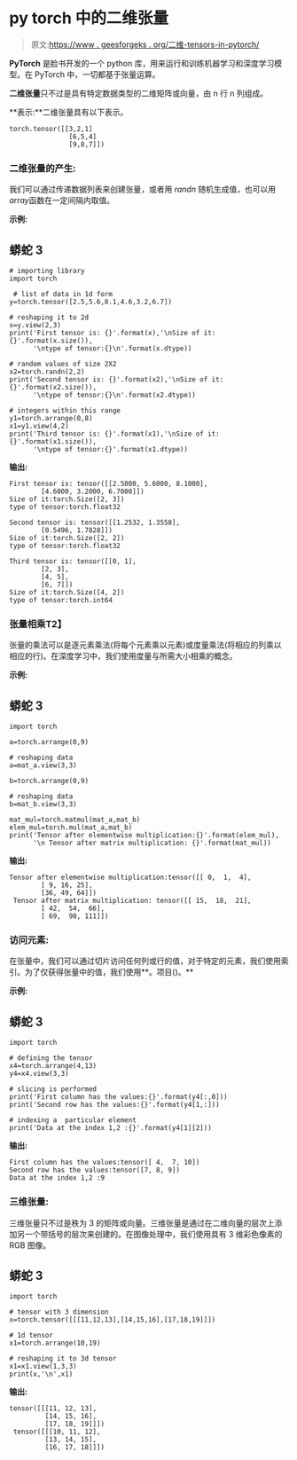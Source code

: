 # py torch 中的二维张量

> 原文:[https://www . geesforgeks . org/二维-tensors-in-pytorch/](https://www.geeksforgeeks.org/two-dimensional-tensors-in-pytorch/)

**PyTorch** 是脸书开发的一个 python 库，用来运行和训练机器学习和深度学习模型。在 PyTorch 中，一切都基于张量运算。

**二维张量**只不过是具有特定数据类型的二维矩阵或向量，由 n 行 n 列组成。

**表示:**二维张量具有以下表示。

```
torch.tensor([[3,2,1]
               [6,5,4]
               [9,8,7]]) 
```

### **二维张量的产生:**

我们可以通过传递数据列表来创建张量，或者用 *randn* 随机生成值，也可以用*array*函数在一定间隔内取值。

**示例:**

## 蟒蛇 3

```
# importing library
import torch

 # list of data in 1d form
y=torch.tensor([2.5,5.6,8.1,4.6,3.2,6.7])

# reshaping it to 2d
x=y.view(2,3)
print('First tensor is: {}'.format(x),'\nSize of it:{}'.format(x.size()),
      '\ntype of tensor:{}\n'.format(x.dtype))

# random values of size 2X2
x2=torch.randn(2,2)
print('Second tensor is: {}'.format(x2),'\nSize of it:{}'.format(x2.size()),
      '\ntype of tensor:{}\n'.format(x2.dtype))

# integers within this range
y1=torch.arrange(0,8)
x1=y1.view(4,2)
print('Third tensor is: {}'.format(x1),'\nSize of it:{}'.format(x1.size()),
      '\ntype of tensor:{}'.format(x1.dtype))
```

**输出:**

```
First tensor is: tensor([[2.5000, 5.6000, 8.1000],
        [4.6000, 3.2000, 6.7000]]) 
Size of it:torch.Size([2, 3]) 
type of tensor:torch.float32

Second tensor is: tensor([[1.2532, 1.3558],
        [0.5496, 1.7828]]) 
Size of it:torch.Size([2, 2]) 
type of tensor:torch.float32

Third tensor is: tensor([[0, 1],
        [2, 3],
        [4, 5],
        [6, 7]]) 
Size of it:torch.Size([4, 2]) 
type of tensor:torch.int64
```

### **张量相乘**T2】

张量的乘法可以是逐元素乘法(将每个元素乘以元素)或度量乘法(将相应的列乘以相应的行)。在深度学习中，我们使用度量与所需大小相乘的概念。

**示例:**

## 蟒蛇 3

```
import torch

a=torch.arrange(0,9)

# reshaping data
a=mat_a.view(3,3)

b=torch.arrange(0,9)

# reshaping data
b=mat_b.view(3,3)

mat_mul=torch.matmul(mat_a,mat_b)
elem_mul=torch.mul(mat_a,mat_b)
print('Tensor after elementwise multiplication:{}'.format(elem_mul),
      '\n Tensor after matrix multiplication: {}'.format(mat_mul))
```

**输出:**

```
Tensor after elementwise multiplication:tensor([[ 0,  1,  4],
        [ 9, 16, 25],
        [36, 49, 64]]) 
 Tensor after matrix multiplication: tensor([[ 15,  18,  21],
        [ 42,  54,  66],
        [ 69,  90, 111]])
```

### **访问元素:**

在张量中，我们可以通过切片访问任何列或行的值，对于特定的元素，我们使用索引。为了仅获得张量中的值，我们使用**。项目()。**

**示例:**

## 蟒蛇 3

```
import torch

# defining the tensor
x4=torch.arrange(4,13)
y4=x4.view(3,3)

# slicing is performed
print('First column has the values:{}'.format(y4[:,0]))
print('Second row has the values:{}'.format(y4[1,:]))

# indexing a  particular element
print('Data at the index 1,2 :{}'.format(y4[1][2]))
```

**输出:**

```
First column has the values:tensor([ 4,  7, 10])
Second row has the values:tensor([7, 8, 9])
Data at the index 1,2 :9
```

### 三维**张量:**

三维张量只不过是秩为 3 的矩阵或向量。三维张量是通过在二维向量的层次上添加另一个带括号的层次来创建的。在图像处理中，我们使用具有 3 维彩色像素的 RGB 图像。

## 蟒蛇 3

```
import torch

# tensor with 3 dimension
x=torch.tensor([[[11,12,13],[14,15,16],[17,18,19]]])

# 1d tensor
x1=torch.arrange(10,19)

# reshaping it to 3d tensor
x1=x1.view(1,3,3)
print(x,'\n',x1)
```

**输出:**

```
tensor([[[11, 12, 13],
         [14, 15, 16],
         [17, 18, 19]]]) 
 tensor([[[10, 11, 12],
         [13, 14, 15],
         [16, 17, 18]]])

```